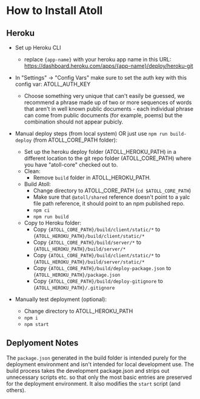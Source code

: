 How to Install Atoll
====================

Heroku
------

* Set up Heroku CLI
  - replace `{app-name}` with your heroku app name in this URL:  
    https://dashboard.heroku.com/apps/{app-name}/deploy/heroku-git
    
* In "Settings" -> "Config Vars" make sure to set the auth key with this config var: ATOLL_AUTH_KEY
  - Choose something very unique that can't easily be guessed, we recommend a phrase made up of
    two or more sequences of words that aren't in well known public documents - each individual
    phrase can come from public documents (for example, poems) but the combination should not
    appear pubicly.
* Manual deploy steps (from local system) OR just use `npm run build-deploy`
  (from ATOLL_CORE_PATH folder):
  - Set up the heroku deploy folder (ATOLL_HEROKU_PATH) in a different location to the git repo
    folder (ATOLL_CORE_PATH) where you have "atoll-core" checked out to.
  - Clean:
    - Remove `build` folder in ATOLL_HEROKU_PATH.
  - Build Atoll:
    - Change directory to ATOLL_CORE_PATH (`cd $ATOLL_CORE_PATH`)
    - Make sure that `@atoll/shared` reference doesn't point to a yalc file path reference,
      it should point to an npm published repo.
    - `npm ci`
    - `npm run build`
  - Copy to Heroku folder:
    - Copy `{ATOLL_CORE_PATH}/build/client/static/*` to `{ATOLL_HEROKU_PATH}/build/client/static/*`
    - Copy `{ATOLL_CORE_PATH}/build/server/*` to `{ATOLL_HEROKU_PATH}/build/server/*`
    - Copy `{ATOLL_CORE_PATH}/build/client/static/*` to `{ATOLL_HEROKU_PATH}/build/server/static/*`
    - Copy `{ATOLL_CORE_PATH}/build/deploy-package.json` to `{ATOLL_HEROKU_PATH}/package.json`
    - Copy `{ATOLL_CORE_PATH}/build/deploy-gitignore` to `{ATOLL_HEROKU_PATH}/.gitignore`
* Manually test deployment (optional):
    - Change directory to ATOLL_HEROKU_PATH
    - `npm i`
    - `npm start`

Deplyoment Notes
----------------

The `package.json` generated in the build folder is intended purely for the deployment environment
and isn't intended for local development use.  The build process takes the development package.json
and strips out unnecessary scripts etc. so that only the most basic entries are preserved for the
deployment environment.  It also modifies the `start` script (and others).
